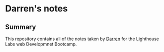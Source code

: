 # Darren's notes

## Summary 

This repository contains all of the notes taken by [Darren](https://github.com/Dkell88) for the Lighthouse Labs web Developmnet Bootcamp.

